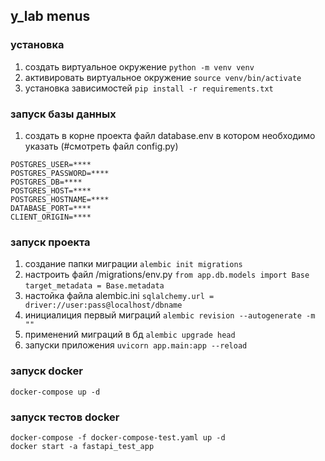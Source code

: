 ## y_lab menus

### установка 

1. создать виртуальное окружение ```python -m venv venv``` 
2. активировать виртуальное окружение ```source venv/bin/activate```
3. установка зависимостей ```pip install -r requirements.txt```

### запуск базы данных
1. создать в корне проекта файл database.env в котором необходимо указать 
(#смотреть файл config.py)
```
POSTGRES_USER=****
POSTGRES_PASSWORD=****
POSTGRES_DB=****
POSTGRES_HOST=****
POSTGRES_HOSTNAME=****
DATABASE_PORT=****
CLIENT_ORIGIN=****
```

### запуск проекта
1. создание папки миграции ```alembic init migrations```
2. настроить файл /migrations/env.py 
```from app.db.models import Base```
```target_metadata = Base.metadata```
3. настойка файла alembic.ini ```sqlalchemy.url = driver://user:pass@localhost/dbname```
3. инициалиция первый миграций ```alembic revision --autogenerate -m ""```
4. применений миграций в бд ```alembic upgrade head```
5. запуски приложения ```uvicorn app.main:app --reload```


### запуск docker 
```
docker-compose up -d
```
### запуск тестов docker
```shell
docker-compose -f docker-compose-test.yaml up -d
docker start -a fastapi_test_app
```